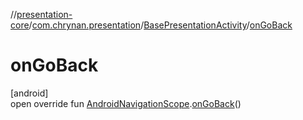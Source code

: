 //[presentation-core](../../../index.md)/[com.chrynan.presentation](../index.md)/[BasePresentationActivity](index.md)/[onGoBack](on-go-back.md)

# onGoBack

[android]\
open override fun [AndroidNavigationScope](../-android-navigation-scope/index.md).[onGoBack](on-go-back.md)()
